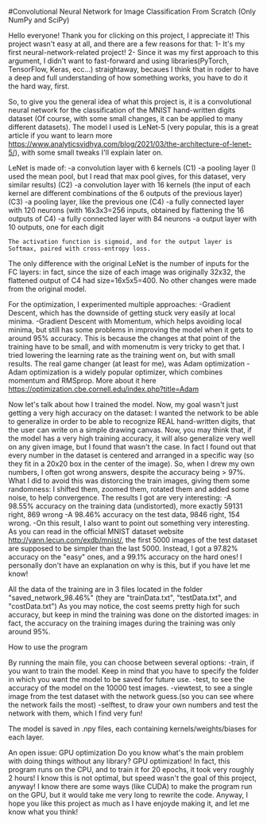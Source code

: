 #Convolutional Neural Network for Image Classification From Scratch (Only NumPy and SciPy)

Hello everyone! Thank you for clicking on this project, I appreciate it!
This project wasn't easy at all, and there are a few reasons for that:
    1- It's my first neural-network-related project!
    2- Since it was my first approach to this argument, I didn't want to fast-forward and using libraries(PyTorch, TensorFlow, Keras, ecc...) straightaway, becaues I think that in roder to have a deep and full understanding of how something works, you have to do it the hard way, first.

So, to give you the general idea of what this project is, it is a convolutional neural network for the classification of the MNIST hand-written digits dataset (Of course, with some small changes, it can be applied to many different datasets).
The model I used is LeNet-5 (very popular, this is a great article if you want to learn more https://www.analyticsvidhya.com/blog/2021/03/the-architecture-of-lenet-5/), with some small tweaks I'll explain later on.

LeNet is made of:
    -a convolution layer with 6 kernels (C1)
    -a pooling layer (I used the mean pool, but I read that max pool gives, for this dataset, very similar results) (C2)
    -a convolution layer with 16 kernels (the input of each kernel are different combinations of the 6 outputs of the previous layer) (C3)
    -a pooling layer, like the previous one (C4)
    -a fully connected layer with 120 neurons (with 16x3x3=256 inputs, obtained by flattening the 16 outputs of C4)
    -a fully connected layer with 84 neurons
    -a output layer with 10 outputs, one for each digit

    The activation function is sigmoid, and for the output layer is Softmax, paired with cross-entropy loss.

The only difference with the original LeNet is the number of inputs for the FC layers: in fact, since the size of each image was originally 32x32, the flattened output of C4 had size=16x5x5=400. No other changes were made from the original model.

For the optimization, I experimented multiple approaches:
    -Gradient Descent, which has the downside of getting stuck very easily at local minima.
    -Gradient Descent with Momentum, which helps avoiding local minima, but still has some problems in improving the model when it gets to around 95% accuracy. This is because the changes at that point of the training have to be small, and with momenutm is very tricky to get that. I tried lowering the learning rate as the training went on, but with small results.
    The real game changer (at least for me), was Adam optimization
    -Adam optimization is a widely popular optimizer, which combines momentum and RMSprop. More about it here https://optimization.cbe.cornell.edu/index.php?title=Adam

Now let's talk about how I trained the model. Now, my goal wasn't just getting a very high accuracy on the dataset: I wanted the network to be able to generalize in order to be able to recognize REAL hand-written digits, that the user can write on a simple drawing canvas.
Now, you may think that, if the model has a very high training accuracy, it will also generalize very well on any given image, but I found that wasn't the case.
In fact I found out that every number in the dataset is centered and arranged in a specific way (so they fit in a 20x20 box in the center of the image). So, when I drew my own numbers, I often got wrong answers, despite the accuracy being > 97%.
What I did to avoid this was distorcing the train images, giving them some randomness: I shifted them, zoomed them, rotated them and added some noise, to help convergence.
The results I got are very interesting: 
    -A 98.55% accuracy on the training data (undistorted), more exactly 59131 right, 869 wrong
    -A 98.46% accuracy on the test data, 9846 right, 154 wrong.
        -On this result, I also want to point out something very interesting. As you can read in the official MNIST dataset website http://yann.lecun.com/exdb/mnist/, the first 5000 images of the test dataset are supposed to be simpler than the last 5000.
        Instead, I got a 97.82% accuracy on the "easy" ones, and a 99.1% accuracy on the hard ones!
        I personally don't have an explanation on why is this, but if you have let me know!

All the data of the training are in 3 files located in the folder "saved_network_98.46%" (they are "trainData.txt", "testData.txt", and "costData.txt")
As you may notice, the cost seems pretty high for such accuracy, but keep in mind the training was done on the distorted images: in fact, the accuracy on the training images during the training was only around 95%.


How to use the program

By running the main file, you can choose between several options:
    -train, if you want to train the model. Keep in mind that you have to specify the folder in which you want the model to be saved for future use.
    -test, to see the accuracy of the model on the 10000 test images.
    -viewtest, to see a single image from the test dataset with the network guess.(so you can see where the network fails the most)
    -selftest, to draw your own numbers and test the network with them, which I find very fun!

The model is saved in .npy files, each containing kernels/weights/biases for each layer.

An open issue: GPU optimization
Do you know what's the main problem with doing things without any library? GPU optimization!
In fact, this program runs on the CPU, and to train it for 20 epochs, it took very roughly 2 hours!
I know this is not optimal, but speed wasn't the goal of this project, anyway!
I know there are some ways (like CUDA) to make the program run on the GPU, but it would take me very long to rewrite the code.
Anyway, I hope you like this project as much as I have enjoyde making it, and let me know what you think!

